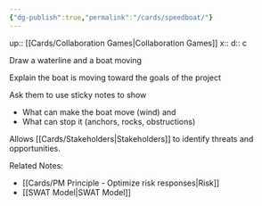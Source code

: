```yaml
---
{"dg-publish":true,"permalink":"/cards/speedboat/"}
---
```


up:: [[Cards/Collaboration Games\|Collaboration Games]] 
x:: 
d:: c

Draw a waterline and a boat moving

Explain the boat is moving toward the goals of the project

Ask them to use sticky notes to show 
- What can make the boat move (wind) and 
- What can stop it (anchors, rocks, obstructions)

Allows [[Cards/Stakeholders\|Stakeholders]] to identify threats and opportunities. 

Related Notes:
- [[Cards/PM Principle - Optimize risk responses\|Risk]] 
- [[SWAT Model\|SWAT Model]] 
